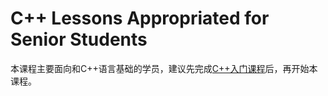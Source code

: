# C++ Lessons Appropriated for Senior Students

本课程主要面向和C++语言基础的学员，建议先完成[C++入门课程](http://www.paomianba.com/class/info/2)后，再开始本课程。
